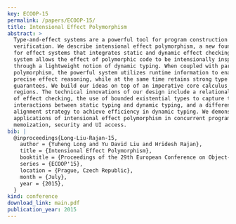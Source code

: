 ```yaml
---
key: ECOOP-15
permalink: /papers/ECOOP-15/
title: Intensional Effect Polymorphism
abstract: >
  Type-and-effect systems are a powerful tool for program construction and
  verification. We describe intensional effect polymorphism, a new foundation
  for effect systems that integrates static and dynamic effect checking. Our
  system allows the effect of polymorphic code to be intensionally inspected
  through a lightweight notion of dynamic typing. When coupled with parametric
  polymorphism, the powerful system utilizes runtime information to enable
  precise effect reasoning, while at the same time retains strong type safety
  guarantees. We build our ideas on top of an imperative core calculus with
  regions. The technical innovations of our design include a relational notion
  of effect checking, the use of bounded existential types to capture the subtle
  interactions between static typing and dynamic typing, and a differential
  alignment strategy to achieve efficiency in dynamic typing. We demonstrate the
  applications of intensional effect polymorphism in concurrent programming,
  memoization, security and UI access.
bib: |
  @inproceedings{Long-Liu-Rajan-15,
    author = {Yuheng Long and Yu David Liu and Hridesh Rajan},
    title = {Intensional Effect Polymorphism},
    booktitle = {Proceedings of the 29th European Conference on Object-oriented Programming},
    series = {ECOOP'15},
    location = {Prague, Czech Republic},
    month = {July},
    year = {2015},
  }
kind: conference
download_link: main.pdf
publication_year: 2015
---
```

